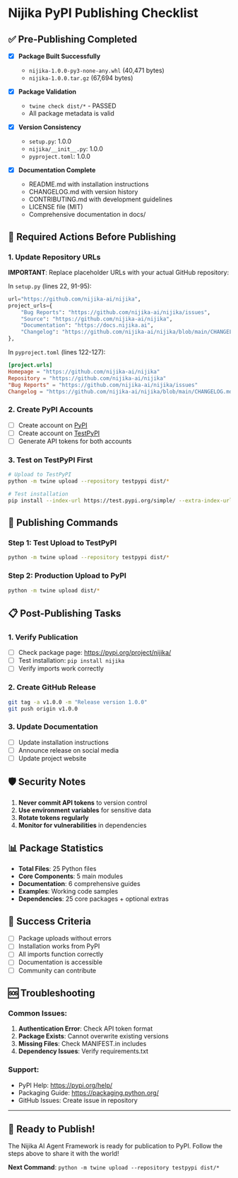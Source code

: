 # Nijika PyPI Publishing Checklist

## ✅ Pre-Publishing Completed

- [x] **Package Built Successfully**
  - `nijika-1.0.0-py3-none-any.whl` (40,471 bytes)
  - `nijika-1.0.0.tar.gz` (67,694 bytes)

- [x] **Package Validation**
  - `twine check dist/*` - PASSED
  - All package metadata is valid

- [x] **Version Consistency**
  - `setup.py`: 1.0.0
  - `nijika/__init__.py`: 1.0.0
  - `pyproject.toml`: 1.0.0

- [x] **Documentation Complete**
  - README.md with installation instructions
  - CHANGELOG.md with version history
  - CONTRIBUTING.md with development guidelines
  - LICENSE file (MIT)
  - Comprehensive documentation in docs/

## 🔧 Required Actions Before Publishing

### 1. Update Repository URLs
**IMPORTANT**: Replace placeholder URLs with your actual GitHub repository:

In `setup.py` (lines 22, 91-95):
```python
url="https://github.com/nijika-ai/nijika",
project_urls={
    "Bug Reports": "https://github.com/nijika-ai/nijika/issues",
    "Source": "https://github.com/nijika-ai/nijika",
    "Documentation": "https://docs.nijika.ai",
    "Changelog": "https://github.com/nijika-ai/nijika/blob/main/CHANGELOG.md",
},
```

In `pyproject.toml` (lines 122-127):
```toml
[project.urls]
Homepage = "https://github.com/nijika-ai/nijika"
Repository = "https://github.com/nijika-ai/nijika"
"Bug Reports" = "https://github.com/nijika-ai/nijika/issues"
Changelog = "https://github.com/nijika-ai/nijika/blob/main/CHANGELOG.md"
```

### 2. Create PyPI Accounts
- [ ] Create account on [PyPI](https://pypi.org/account/register/)
- [ ] Create account on [TestPyPI](https://test.pypi.org/account/register/)
- [ ] Generate API tokens for both accounts

### 3. Test on TestPyPI First
```bash
# Upload to TestPyPI
python -m twine upload --repository testpypi dist/*

# Test installation
pip install --index-url https://test.pypi.org/simple/ --extra-index-url https://pypi.org/simple/ nijika
```

## 🚀 Publishing Commands

### Step 1: Test Upload to TestPyPI
```bash
python -m twine upload --repository testpypi dist/*
```

### Step 2: Production Upload to PyPI
```bash
python -m twine upload dist/*
```

## 📋 Post-Publishing Tasks

### 1. Verify Publication
- [ ] Check package page: https://pypi.org/project/nijika/
- [ ] Test installation: `pip install nijika`
- [ ] Verify imports work correctly

### 2. Create GitHub Release
```bash
git tag -a v1.0.0 -m "Release version 1.0.0"
git push origin v1.0.0
```

### 3. Update Documentation
- [ ] Update installation instructions
- [ ] Announce release on social media
- [ ] Update project website

## 🛡️ Security Notes

1. **Never commit API tokens** to version control
2. **Use environment variables** for sensitive data
3. **Rotate tokens regularly**
4. **Monitor for vulnerabilities** in dependencies

## 📊 Package Statistics

- **Total Files**: 25 Python files
- **Core Components**: 5 main modules
- **Documentation**: 6 comprehensive guides
- **Examples**: Working code samples
- **Dependencies**: 25 core packages + optional extras

## 🎯 Success Criteria

- [ ] Package uploads without errors
- [ ] Installation works from PyPI
- [ ] All imports function correctly
- [ ] Documentation is accessible
- [ ] Community can contribute

## 🆘 Troubleshooting

### Common Issues:
1. **Authentication Error**: Check API token format
2. **Package Exists**: Cannot overwrite existing versions
3. **Missing Files**: Check MANIFEST.in includes
4. **Dependency Issues**: Verify requirements.txt

### Support:
- PyPI Help: https://pypi.org/help/
- Packaging Guide: https://packaging.python.org/
- GitHub Issues: Create issue in repository

---

## 🎉 Ready to Publish!

The Nijika AI Agent Framework is ready for publication to PyPI. Follow the steps above to share it with the world!

**Next Command**: `python -m twine upload --repository testpypi dist/*` 